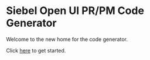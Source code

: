 # Siebel Open UI PR/PM Code Generator

Welcome to the new home for the code generator.

Click [here](http://duncanford.github.io/prpm-code-generator) to get started.
